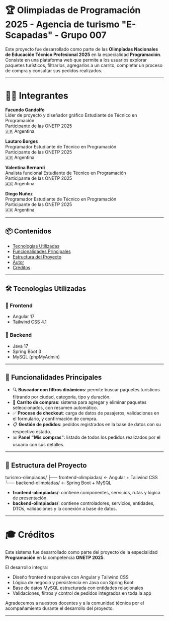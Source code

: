 # 🏆 Olimpiadas de Programación 2025 - Agencia de turismo "E-Scapadas" -  Grupo 007

Este proyecto fue desarrollado como parte de las **Olimpíadas Nacionales de Educación Técnico Profesional 2025** en la especialidad **Programación**. Consiste en una plataforma web que permite a los usuarios explorar paquetes turísticos, filtrarlos, agregarlos a un carrito, completar un proceso de compra y consultar sus pedidos realizados.

---

# 👨‍💻 Integrantes

**Facundo Gandolfo**  
Líder de proyecto y diseñador gráfico
Estudiante de Técnico en Programación  
Participante de las ONETP 2025  
🇦🇷 Argentina

**Lautaro Borges**  
Programador
Estudiante de Técnico en Programación  
Participante de las ONETP 2025  
🇦🇷 Argentina

**Valentina Bernardi**  
Analista funcional
Estudiante de Técnico en Programación  
Participante de las ONETP 2025  
🇦🇷 Argentina

**Diego Nuñez**  
Programador
Estudiante de Técnico en Programación  
Participante de las ONETP 2025  
🇦🇷 Argentina

---

## 📦 Contenidos

- [Tecnologías Utilizadas](#️-tecnologías-utilizadas)
- [Funcionalidades Principales](#-funcionalidades-principales)
- [Estructura del Proyecto](#-estructura-del-proyecto)
- [Autor](#-autor)
- [Créditos](#-créditos)

---

## 🛠️ Tecnologías Utilizadas

### 🔹 Frontend

- Angular 17
- Tailwind CSS 4.1

### 🔸 Backend

- Java 17
- Spring Boot 3
- MySQL (phpMyAdmin)

---

## 🎯 Funcionalidades Principales

- 🔍 **Buscador con filtros dinámicos**: permite buscar paquetes turísticos filtrando por ciudad, categoría, tipo y duración.
- 🛒 **Carrito de compras**: sistema para agregar y eliminar paquetes seleccionados, con resumen automático.
- ✅ **Proceso de checkout**: carga de datos de pasajeros, validaciones en el formulario, y confirmación de compra.
- 📋 **Gestión de pedidos**: pedidos registrados en la base de datos con su respectivo estado.
- 📊 **Panel "Mis compras"**: listado de todos los pedidos realizados por el usuario con sus detalles.

---

## 📁 Estructura del Proyecto

turismo-olimpiadas/
├── frontend-olimpiadas/ ← Angular + Tailwind CSS
└── backend-olimpiadas/ ← Spring Boot + MySQL

- **frontend-olimpiadas/**: contiene componentes, servicios, rutas y lógica de presentación.
- **backend-olimpiadas/**: contiene controladores, servicios, entidades, DTOs, validaciones y la conexión a base de datos.

---

# 🎓 Créditos

Este sistema fue desarrollado como parte del proyecto de la especialidad **Programación** en la competencia **ONETP 2025**.

El desarrollo integra:

- Diseño frontend responsive con Angular y Tailwind CSS
- Lógica de negocio y persistencia en Java con Spring Boot
- Base de datos MySQL estructurada con entidades relacionales
- Validaciones, filtros y control de pedidos integrados en toda la app

Agradecemos a nuestros docentes y a la comunidad técnica por el acompañamiento durante el desarrollo del proyecto.

---